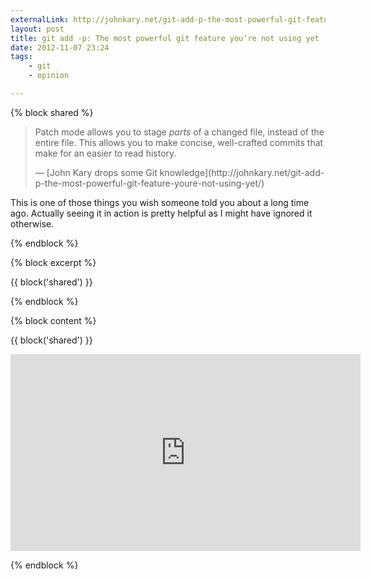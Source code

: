 ```yaml
---
externalLink: http://johnkary.net/git-add-p-the-most-powerful-git-feature-youre-not-using-yet/
layout: post
title: git add -p: The most powerful git feature you’re not using yet
date: 2012-11-07 23:24
tags:
    - git
    - opinion

---
```


{% block shared %}

> Patch mode allows you to stage *parts* of a changed file,
> instead of the entire file. This allows you to make
> concise, well-crafted commits that make for an easier
> to read history.
> <footer>— [John Kary drops some Git knowledge](http://johnkary.net/git-add-p-the-most-powerful-git-feature-youre-not-using-yet/)</footer>

This is one of those things you wish someone told you about
a long time ago. Actually seeing it in action is pretty
helpful as I might have ignored it otherwise.

{% endblock %}

{% block excerpt %}

{{ block('shared') }}

{% endblock %}

{% block content %}

{{ block('shared') }}

<div class="video-container"><iframe width="560" height="315" src="http://www.youtube.com/embed/Wl0NfWYrvlY" frameborder="0" allowfullscreen></iframe></div>

{% endblock %}
